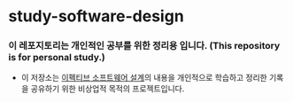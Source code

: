 # study-software-design
### 이 레포지토리는 개인적인 공부를 위한 정리용 입니다. (This repository is for personal study.)

* 이 저장소는 [이펙티브 소프트웨어 설계](https://product.kyobobook.co.kr/detail/S000215851706 "이펙티브 소프트웨어 설계")의 내용을 개인적으로 학습하고 정리한 기록을 공유하기 위한 비상업적 목적의 프로젝트입니다.

  

